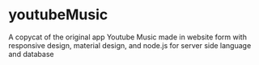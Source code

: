 # youtubeMusic
A copycat of the original app Youtube Music made in website form with responsive design, material design, and node.js for server side language and database
